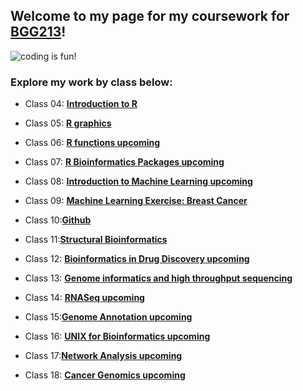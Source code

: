## Welcome to my page for my coursework for [BGG213](https://bioboot.github.io/bggn213_S19/)!

![coding is fun!](https://i.redd.it/3aea98bee4a11.jpg)

### Explore my work by class below:

- Class 04: [**Introduction to R**](https://github.com/macatbu/bggn213/blob/master/Class%204:%20R%20Basics/Class_4-_In_Class_Exercise.md)

- Class 05: [**R graphics**](https://github.com/macatbu/bggn213/blob/master/class05/Class_5-_Data_Visualization.md)

- Class 06: [**R functions upcoming**]()

- Class 07: [**R Bioinformatics Packages upcoming**]()

- Class 08: [**Introduction to Machine Learning upcoming**]()

- Class 09: [**Machine Learning Exercise: Breast Cancer**](https://github.com/macatbu/bggn213/blob/master/class09/Class_09_Breast_Cancer_Activity.md)

- Class 10:[**Github**](https://github.com/macatbu/)

- Class 11:[**Structural Bioinformatics**](https://github.com/macatbu/bggn213/blob/master/class11/Class_11.md)

- Class 12: [**Bioinformatics in Drug Discovery upcoming**]()

- Class 13: [**Genome informatics and high throughput sequencing**](https://github.com/macatbu/bggn213/blob/master/class13/Class_13-_Genome_Informatics.md)

- Class 14: [**RNASeq upcoming**]()

- Class 15:[**Genome Annotation upcoming**]()

- Class 16: [**UNIX for Bioinformatics upcoming**]()

- Class 17:[**Network Analysis upcoming**]()

- Class 18: [**Cancer Genomics upcoming**]()




